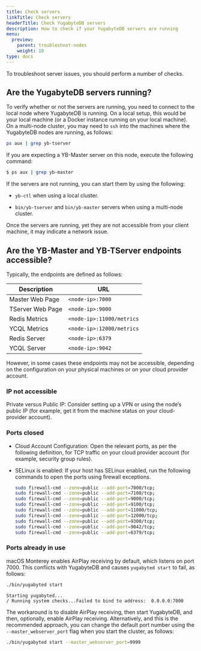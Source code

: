 ```yaml
---
title: Check servers
linkTitle: Check servers
headerTitle: Check YugabyteDB servers
description: How to check if your YugabyteDB servers are running
menu:
  preview:
    parent: troubleshoot-nodes
    weight: 10
type: docs
---
```


To troubleshoot server issues, you should perform a number of checks.

## Are the YugabyteDB servers running?

To verify whether or not the servers are running, you need to connect to the local node where YugabyteDB is running. On a local setup, this would be your local machine (or a Docker instance running on your local machine). On a multi-node cluster, you may need to `ssh` into the machines where the YugabyteDB nodes are running, as follows:

```sh
ps aux | grep yb-tserver
```

If you are expecting a YB-Master server on this node, execute the following command:

```sh
$ ps aux | grep yb-master
```

If the servers are not running, you can start them by using the following:

- `yb-ctl` when using a local cluster.

- `bin/yb-tserver` and `bin/yb-master` servers when using a multi-node cluster.

Once the servers are running, yet they are not accessible from your client machine, it may indicate a network issue.

## Are the YB-Master and YB-TServer endpoints accessible?

Typically, the endpoints are defined as follows:

|      Description |                       URL |
|------------------|---------------------------|
| Master Web Page  | `<node-ip>:7000`          |
| TServer Web Page | `<node-ip>:9000`          |
| Redis Metrics    | `<node-ip>:11000/metrics` |
| YCQL Metrics      | `<node-ip>:12000/metrics` |
| Redis Server     | `<node-ip>:6379`          |
| YCQL Server       | `<node-ip>:9042`          |

However, in some cases these endpoints may not be accessible, depending on the configuration on your physical machines or on your cloud provider account.

### IP not accessible

Private versus Public IP: Consider setting up a VPN or using the node’s public IP (for example, get it from the machine status on your cloud-provider account).

### Ports closed

- Cloud Account Configuration: Open the relevant ports, as per the following definition, for TCP traffic on your cloud provider account (for example, security group rules).

- SELinux is enabled: If your host has SELinux enabled, run the following commands to open the ports using firewall exceptions.

  ```sh
  sudo firewall-cmd --zone=public --add-port=7000/tcp;
  sudo firewall-cmd --zone=public --add-port=7100/tcp;
  sudo firewall-cmd --zone=public --add-port=9000/tcp;
  sudo firewall-cmd --zone=public --add-port=9100/tcp;
  sudo firewall-cmd --zone=public --add-port=11000/tcp;
  sudo firewall-cmd --zone=public --add-port=12000/tcp;
  sudo firewall-cmd --zone=public --add-port=9300/tcp;
  sudo firewall-cmd --zone=public --add-port=9042/tcp;
  sudo firewall-cmd --zone=public --add-port=6379/tcp;
  ```

### Ports already in use

macOS Monterey enables AirPlay receiving by default, which listens on port 7000. This conflicts with YugabyteDB and causes `yugabyted start` to fail, as follows:

```sh
./bin/yugabyted start
```

```output
Starting yugabyted...
/ Running system checks...Failed to bind to address:  0.0.0.0:7000
```

The workaround is to disable AirPlay receiving, then start YugabyteDB, and then, optionally, enable AirPlay receiving. Alternatively, and this is the recommended approach, you can change the default port number using the `--master_webserver_port` flag when you start the cluster, as follows:

```sh
./bin/yugabyted start --master_webserver_port=9999
```
